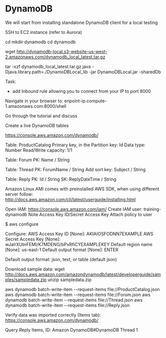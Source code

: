 # DynamoDB

We will start from installing standalone DynamoDB client for a local testing

   SSH to EC2 instance (refer to Aurora)

   cd
   mkdir dynamodb
   cd dynamodb

   wget http://dynamodb-local.s3-website-us-west-2.amazonaws.com/dynamodb_local_latest.tar.gz

   tar -xzf dynamodb_local_latest.tar.gz
   java -Djava.library.path=./DynamoDBLocal_lib -jar DynamoDBLocal.jar -sharedDb

   Task:
   - add Inbound rule allowing you to connect from your IP to port 8000

   Navigate in your browser to:
   enpoint-ip.compute-1.amazonaws.com:8000/shell

   Go through the tutorial and discuss

Create a live DynamoDB tables

   https://console.aws.amazon.com/dynamodb/

   Table: ProductCatalog
   Primary key, in the Partition key: Id
   Data type: Number
   Read/Write capacity: 1/1

   Table: Forum
   PK: Name / String

   Table: Thread
   PK: ForumName / String
   Add sort key: Subject / String

   Table: Reply
   PK: Id / String
   SK: ReplyDateTime / String

   Amazon Linux AMI comes with preinstalled AWS SDK, when using different server follow:
   http://docs.aws.amazon.com/cli/latest/userguide/installing.html

   Open IAM: https://console.aws.amazon.com/iam/
   Create IAM user: training-dynamodb
   Note Access Key ID/Secret Access Key
   Attach policy to user

   $ aws configure

   Configure:
   AWS Access Key ID [None]: AKIAIOSFODNN7EXAMPLE
   AWS Secret Access Key [None]: wJalrXUtnFEMI/K7MDENG/bPxRfiCYEXAMPLEKEY
   Default region name [None]: us-east-1
   Default output format [None]: ENTER

   Default output format: json, text, or table (default json)

   Download sample data:
   wget http://docs.aws.amazon.com/amazondynamodb/latest/developerguide/samples/sampledata.zip
   unzip sampledata.zip

   aws dynamodb batch-write-item --request-items file://ProductCatalog.json
   aws dynamodb batch-write-item --request-items file://Forum.json
   aws dynamodb batch-write-item --request-items file://Thread.json
   aws dynamodb batch-write-item --request-items file://Reply.json

   Verify data was imported correctly (Items tab):
   https://console.aws.amazon.com/dynamodb/

   Query Reply Items, ID: Amazon DynamoDB#DynamoDB Thread 1









